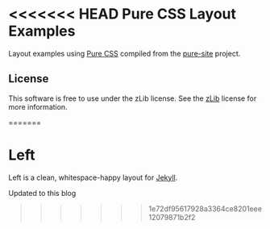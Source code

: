 <<<<<<< HEAD
Pure CSS Layout Examples
========================

Layout examples using [Pure CSS][pure] compiled from the [pure-site][] project.

[pure]: http://purecss.io/
[pure-site]: https://github.com/pure-css/pure-site


License
-------

This software is free to use under the zLib license.
See the [zLib][] license for more information.

[zLib]: http://www.zlib.net/zlib_license.html
=======
# Left

Left is a clean, whitespace-happy layout for [Jekyll](https://github.com/mojombo/jekyll).

Updated to this blog
>>>>>>> 1e72df95617928a3364ce8201eee12079871b2f2
